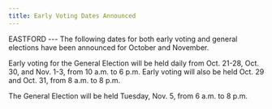 ```yaml
---
title: Early Voting Dates Announced
---
```

EASTFORD --- The following dates for both early voting and general
elections have been announced for October and November.

Early voting for the General Election will be held daily from Oct.
21-28, Oct. 30, and Nov. 1-3, from 10 a.m. to 6 p.m. Early voting will
also be held Oct. 29 and Oct. 31, from 8 a.m. to 8 p.m.

The General Election will be held Tuesday, Nov. 5, from 6 a.m. to 8 p.m.
